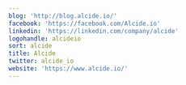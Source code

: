 ```yaml
---
blog: 'http://blog.alcide.io/'
facebook: 'https://facebook.com/Alcide.io'
linkedin: 'https://linkedin.com/company/alcide'
logohandle: alcideio
sort: alcide
title: Alcide
twitter: alcide_io
website: 'https://www.alcide.io/'
---
```

